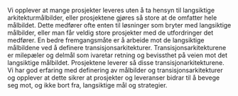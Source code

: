 Vi opplever at mange prosjekter leveres uten å ta hensyn til langsiktige arkitekturmålbilder, eller prosjektene gjøres så store at de omfatter hele målbildet. Dette medfører ofte enten til løsninger som bryter med langsiktige målbilder, eller man får veldig store prosjekter med de utfordringer det medfører. En bedre fremgangsmåte er å arbeide mot de langsiktige målbildene ved å definere transisjonsarkitekturer. Transisjonsarkitekturene er milepæler og delmål som ivaretar retning og bevissthet på veien mot det langsiktige målbildet. Prosjektene leverer så disse transisjonarkitekturene. Vi har god erfaring med definering av målbilder og transisjonsarkitekturer og opplever at dette sikrer at prosjekter og leveranser bidrar til å bevege seg mot, og ikke bort fra, langsiktige mål og strategier.